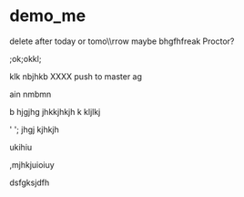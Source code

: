 # demo_me
delete after today or tomo\\\rrow maybe bhgfhfreak Proctor?



;ok;okkl;

klk
nbjhkb
XXXX push to master ag

ain nmbmn





b hjgjhg jhkkjhkjh k
kljlkj

'
';
jhgj
kjhkjh









ukihiu



,mjhkjuioiuy


dsfgksjdfh
